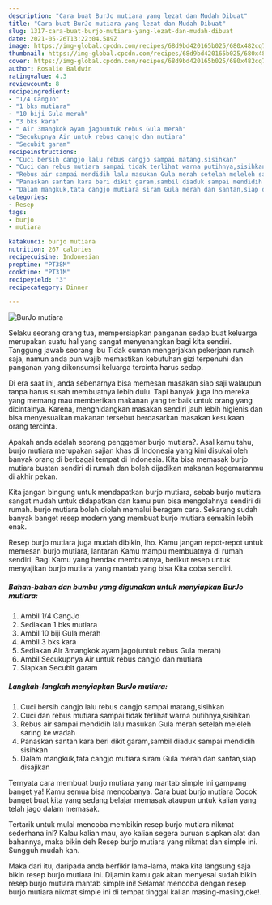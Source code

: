 ```yaml
---
description: "Cara buat BurJo mutiara yang lezat dan Mudah Dibuat"
title: "Cara buat BurJo mutiara yang lezat dan Mudah Dibuat"
slug: 1317-cara-buat-burjo-mutiara-yang-lezat-dan-mudah-dibuat
date: 2021-05-26T13:22:04.589Z
image: https://img-global.cpcdn.com/recipes/68d9bd420165b025/680x482cq70/burjo-mutiara-foto-resep-utama.jpg
thumbnail: https://img-global.cpcdn.com/recipes/68d9bd420165b025/680x482cq70/burjo-mutiara-foto-resep-utama.jpg
cover: https://img-global.cpcdn.com/recipes/68d9bd420165b025/680x482cq70/burjo-mutiara-foto-resep-utama.jpg
author: Rosalie Baldwin
ratingvalue: 4.3
reviewcount: 8
recipeingredient:
- "1/4 CangJo"
- "1 bks mutiara"
- "10 biji Gula merah"
- "3 bks kara"
- " Air 3mangkok ayam jagountuk rebus Gula merah"
- "Secukupnya Air untuk rebus cangjo dan mutiara"
- "Secubit garam"
recipeinstructions:
- "Cuci bersih cangjo lalu rebus cangjo sampai matang,sisihkan"
- "Cuci dan rebus mutiara sampai tidak terlihat warna putihnya,sisihkan"
- "Rebus air sampai mendidih lalu masukan Gula merah setelah meleleh saring ke wadah"
- "Panaskan santan kara beri dikit garam,sambil diaduk sampai mendidih sisihkan"
- "Dalam mangkuk,tata cangjo mutiara siram Gula merah dan santan,siap disajikan"
categories:
- Resep
tags:
- burjo
- mutiara

katakunci: burjo mutiara 
nutrition: 267 calories
recipecuisine: Indonesian
preptime: "PT38M"
cooktime: "PT31M"
recipeyield: "3"
recipecategory: Dinner

---
```



![BurJo mutiara](https://img-global.cpcdn.com/recipes/68d9bd420165b025/680x482cq70/burjo-mutiara-foto-resep-utama.jpg)

Selaku seorang orang tua, mempersiapkan panganan sedap buat keluarga merupakan suatu hal yang sangat menyenangkan bagi kita sendiri. Tanggung jawab seorang ibu Tidak cuman mengerjakan pekerjaan rumah saja, namun anda pun wajib memastikan kebutuhan gizi terpenuhi dan panganan yang dikonsumsi keluarga tercinta harus sedap.

Di era  saat ini, anda sebenarnya bisa memesan masakan siap saji walaupun tanpa harus susah membuatnya lebih dulu. Tapi banyak juga lho mereka yang memang mau memberikan makanan yang terbaik untuk orang yang dicintainya. Karena, menghidangkan masakan sendiri jauh lebih higienis dan bisa menyesuaikan makanan tersebut berdasarkan masakan kesukaan orang tercinta. 



Apakah anda adalah seorang penggemar burjo mutiara?. Asal kamu tahu, burjo mutiara merupakan sajian khas di Indonesia yang kini disukai oleh banyak orang di berbagai tempat di Indonesia. Kita bisa memasak burjo mutiara buatan sendiri di rumah dan boleh dijadikan makanan kegemaranmu di akhir pekan.

Kita jangan bingung untuk mendapatkan burjo mutiara, sebab burjo mutiara sangat mudah untuk didapatkan dan kamu pun bisa mengolahnya sendiri di rumah. burjo mutiara boleh diolah memalui beragam cara. Sekarang sudah banyak banget resep modern yang membuat burjo mutiara semakin lebih enak.

Resep burjo mutiara juga mudah dibikin, lho. Kamu jangan repot-repot untuk memesan burjo mutiara, lantaran Kamu mampu membuatnya di rumah sendiri. Bagi Kamu yang hendak membuatnya, berikut resep untuk menyajikan burjo mutiara yang mantab yang bisa Kita coba sendiri.

<!--inarticleads1-->

##### Bahan-bahan dan bumbu yang digunakan untuk menyiapkan BurJo mutiara:

1. Ambil 1/4 CangJo
1. Sediakan 1 bks mutiara
1. Ambil 10 biji Gula merah
1. Ambil 3 bks kara
1. Sediakan  Air 3mangkok ayam jago(untuk rebus Gula merah)
1. Ambil Secukupnya Air untuk rebus cangjo dan mutiara
1. Siapkan Secubit garam




<!--inarticleads2-->

##### Langkah-langkah menyiapkan BurJo mutiara:

1. Cuci bersih cangjo lalu rebus cangjo sampai matang,sisihkan
1. Cuci dan rebus mutiara sampai tidak terlihat warna putihnya,sisihkan
1. Rebus air sampai mendidih lalu masukan Gula merah setelah meleleh saring ke wadah
1. Panaskan santan kara beri dikit garam,sambil diaduk sampai mendidih sisihkan
1. Dalam mangkuk,tata cangjo mutiara siram Gula merah dan santan,siap disajikan




Ternyata cara membuat burjo mutiara yang mantab simple ini gampang banget ya! Kamu semua bisa mencobanya. Cara buat burjo mutiara Cocok banget buat kita yang sedang belajar memasak ataupun untuk kalian yang telah jago dalam memasak.

Tertarik untuk mulai mencoba membikin resep burjo mutiara nikmat sederhana ini? Kalau kalian mau, ayo kalian segera buruan siapkan alat dan bahannya, maka bikin deh Resep burjo mutiara yang nikmat dan simple ini. Sungguh mudah kan. 

Maka dari itu, daripada anda berfikir lama-lama, maka kita langsung saja bikin resep burjo mutiara ini. Dijamin kamu gak akan menyesal sudah bikin resep burjo mutiara mantab simple ini! Selamat mencoba dengan resep burjo mutiara nikmat simple ini di tempat tinggal kalian masing-masing,oke!.

